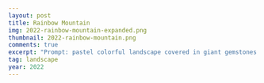 ```yaml
---
layout: post
title: Rainbow Mountain
img: 2022-rainbow-mountain-expanded.png
thumbnail: 2022-rainbow-mountain.png
comments: true
excerpt: "Prompt: pastel colorful landscape covered in giant gemstones matte painting trending on artstation HQ; Generator: DreamStudio by Stability.ai, expanded with Adobe Photoshop"
tag: landscape
year: 2022
---
```

